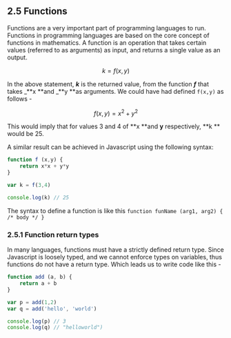 ## 2.5 Functions

Functions are a very important part of programming languages to run. Functions in programming languages are based on the core concept of functions in mathematics. A function is an operation that takes certain values \(referred to as arguments\) as input, and returns a single value as an output.

$$k = f(x,y)$$

In the above statement, _**k**_ is the returned value, from the function _**f**_ that takes _**x  **and _**y  **as arguments. We could have had defined `f(x,y)` as follows -

$$f(x,y) = x^2 + y^2$$

This would imply that for values 3 and 4 of **x **and **y** respectively, **k ** would be 25.

A similar result can be achieved in Javascript using the following syntax:

```js
function f (x,y) {
    return x*x + y*y
}

var k = f(3,4)

console.log(k) // 25
```

The syntax to define a function is like this `function funName (arg1, arg2) { /* body */ }`

### 2.5.1 Function return types

In many languages, functions must have a strictly defined return type. Since Javascript is loosely typed, and we cannot enforce types on variables, thus functions do not have a return type. Which leads us to write code like this -

```js
function add (a, b) {
    return a + b
}

var p = add(1,2)
var q = add('hello', 'world')

console.log(p) // 3
console.log(q) // "helloworld")
```



